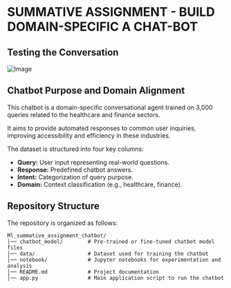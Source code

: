 # SUMMATIVE ASSIGNMENT - BUILD DOMAIN-SPECIFIC A CHAT-BOT

## **Testing the Conversation**
![Image](https://github.com/user-attachments/assets/b0d61eb6-1cc7-47cc-a790-607f8b169092)

## **Chatbot Purpose and Domain Alignment**
This chatbot is a domain-specific conversational agent trained on 3,000 queries related to the healthcare and finance sectors.

It aims to provide automated responses to common user inquiries, improving accessibility and efficiency in these industries.

The dataset is structured into four key columns:
- **Query:** User input representing real-world questions.
- **Response:** Predefined chatbot answers.
- **Intent:** Categorization of query purpose.
- **Domain:** Context classification (e.g., healthcare, finance).


## **Repository Structure**

The repository is organized as follows:

```
Ml_summative_assignment_chatbot/
│── chatbot_model/        # Pre-trained or fine-tuned chatbot model files
│── data/                 # Dataset used for training the chatbot
│── notebook/             # Jupyter notebooks for experimentation and analysis
│── README.md             # Project documentation
│── app.py                # Main application script to run the chatbot
```

